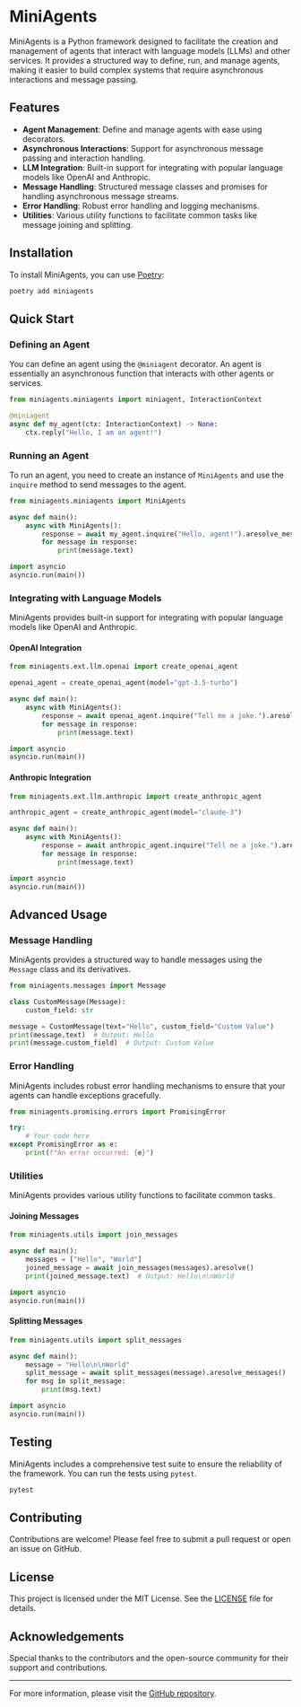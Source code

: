 # MiniAgents

MiniAgents is a Python framework designed to facilitate the creation and management of agents that interact with language models (LLMs) and other services. It provides a structured way to define, run, and manage agents, making it easier to build complex systems that require asynchronous interactions and message passing.

## Features

- **Agent Management**: Define and manage agents with ease using decorators.
- **Asynchronous Interactions**: Support for asynchronous message passing and interaction handling.
- **LLM Integration**: Built-in support for integrating with popular language models like OpenAI and Anthropic.
- **Message Handling**: Structured message classes and promises for handling asynchronous message streams.
- **Error Handling**: Robust error handling and logging mechanisms.
- **Utilities**: Various utility functions to facilitate common tasks like message joining and splitting.

## Installation

To install MiniAgents, you can use [Poetry](https://python-poetry.org/):

```sh
poetry add miniagents
```

## Quick Start

### Defining an Agent

You can define an agent using the `@miniagent` decorator. An agent is essentially an asynchronous function that interacts with other agents or services.

```python
from miniagents.miniagents import miniagent, InteractionContext

@miniagent
async def my_agent(ctx: InteractionContext) -> None:
    ctx.reply("Hello, I am an agent!")
```

### Running an Agent

To run an agent, you need to create an instance of `MiniAgents` and use the `inquire` method to send messages to the agent.

```python
from miniagents.miniagents import MiniAgents

async def main():
    async with MiniAgents():
        response = await my_agent.inquire("Hello, agent!").aresolve_messages()
        for message in response:
            print(message.text)

import asyncio
asyncio.run(main())
```

### Integrating with Language Models

MiniAgents provides built-in support for integrating with popular language models like OpenAI and Anthropic.

#### OpenAI Integration

```python
from miniagents.ext.llm.openai import create_openai_agent

openai_agent = create_openai_agent(model="gpt-3.5-turbo")

async def main():
    async with MiniAgents():
        response = await openai_agent.inquire("Tell me a joke.").aresolve_messages()
        for message in response:
            print(message.text)

import asyncio
asyncio.run(main())
```

#### Anthropic Integration

```python
from miniagents.ext.llm.anthropic import create_anthropic_agent

anthropic_agent = create_anthropic_agent(model="claude-3")

async def main():
    async with MiniAgents():
        response = await anthropic_agent.inquire("Tell me a joke.").aresolve_messages()
        for message in response:
            print(message.text)

import asyncio
asyncio.run(main())
```

## Advanced Usage

### Message Handling

MiniAgents provides a structured way to handle messages using the `Message` class and its derivatives.

```python
from miniagents.messages import Message

class CustomMessage(Message):
    custom_field: str

message = CustomMessage(text="Hello", custom_field="Custom Value")
print(message.text)  # Output: Hello
print(message.custom_field)  # Output: Custom Value
```

### Error Handling

MiniAgents includes robust error handling mechanisms to ensure that your agents can handle exceptions gracefully.

```python
from miniagents.promising.errors import PromisingError

try:
    # Your code here
except PromisingError as e:
    print(f"An error occurred: {e}")
```

### Utilities

MiniAgents provides various utility functions to facilitate common tasks.

#### Joining Messages

```python
from miniagents.utils import join_messages

async def main():
    messages = ["Hello", "World"]
    joined_message = await join_messages(messages).aresolve()
    print(joined_message.text)  # Output: Hello\n\nWorld

import asyncio
asyncio.run(main())
```

#### Splitting Messages

```python
from miniagents.utils import split_messages

async def main():
    message = "Hello\n\nWorld"
    split_message = await split_messages(message).aresolve_messages()
    for msg in split_message:
        print(msg.text)

import asyncio
asyncio.run(main())
```

## Testing

MiniAgents includes a comprehensive test suite to ensure the reliability of the framework. You can run the tests using `pytest`.

```sh
pytest
```

## Contributing

Contributions are welcome! Please feel free to submit a pull request or open an issue on GitHub.

## License

This project is licensed under the MIT License. See the [LICENSE](LICENSE) file for details.

## Acknowledgements

Special thanks to the contributors and the open-source community for their support and contributions.

---

For more information, please visit the [GitHub repository](https://github.com/teremterem/MiniAgents).
